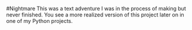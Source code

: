 #Nightmare
This was a text adventure I was in the process of making but never finished. You see a more realized version of this project later on in one of my Python projects.
